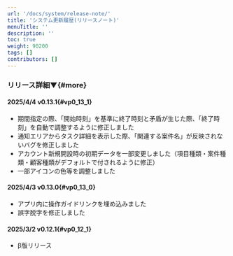 ```yaml
---
url: '/docs/system/release-note/'
title: 'システム更新履歴(リリースノート)'
menuTitle: ''
description: ''
toc: true
weight: 90200
tags: []
contributors: []
---
```


### リリース詳細▼{#more}

#### 2025/4/4 v0.13.1{#vp0_13_1}

- 期間指定の際、「開始時刻」を基準に終了時刻と矛盾が生じた際、「終了時刻」を自動で調整するように修正しました
- 通知エリアからタスク詳細を表示した際、「関連する案件名」が反映されないバグを修正しました
- アカウント新規開設時の初期データを一部変更しました（項目種類・案件種類・顧客種類がデフォルトで付されるように修正）
- 一部アイコンの色等を調整しました

#### 2025/4/3 v0.13.0{#vp0_13_0}

- アプリ内に操作ガイドリンクを埋め込みました
- 誤字脱字を修正しました

#### 2025/3/2 v0.12.1{#vp0_12_1}

- β版リリース
